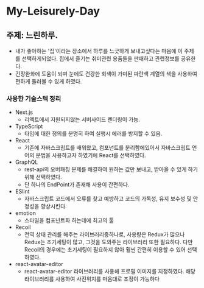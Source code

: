 # My-Leisurely-Day

## 주제: 느린하루.

- 내가 좋아하는 '집'이라는 장소에서 하루를 느긋하게 보내고싶다는 마음에 이 주제를 선택하게되었다. 집에서 즐기는 취미관련 용품들을 판매하고 관련정보를 공유한다.
- 긴장완화에 도움이 되며 눈에도 건강한 회색이 가미된 파란색 계열의 색을 사용하여 편하게 둘러볼 수 있게 하였다.

### 사용한 기술스텍 정리

- Next.js
  - 리엑트에서 지원되지않는 서버사이드 렌더링이 가능.
- TypeScript
  - 타입에 대한 정의를 분명히 하여 실행시 에러를 방지할 수 있음.
- React
  - 기존에 자바스크립트를 배워왔고, 컴포넌트를 분리함에있어서 자바스크립트 언어의 문법을 사용하고자 하였기에 React를 선택하였다.
- GraphQL
  - rest-api의 오버패칭 문제를 해결하여 원하는 값만 보내고, 받아올 수 있게 하기위해 선택하였다.
  - 단 하나의 EndPoint가 존재해 사용이 간편하다.
- ESlint
  - 자바스크립트 코드에서 오류를 찾고 예방하고 코드의 가독성, 유지 보수성 및 안정성을 향상시킨다.
- emotion
  - 스타일을 컴포넌트화 하는데에 최고의 툴
- Recoil
  - 전역 상태 관리를 해주는 라이브러리중하나로, 사용량은 Redux가 많으나 Redux는 초기세팅이 많고, 그것을 도와주는 라이브러리 또한 필요하다.
    다만 Recoil의 경우에는 초기세팅이 필요하지 않아 훨씬 간편히 이용할 수 있어 선택하였다.
- react-avatar-editor
  - react-avatar-editor 라이브러리를 사용해 프로필 이미지를 지정하였다.
    해당라이브러리를 사용하여 사진위치를 마음대로 조정이 가능하다
